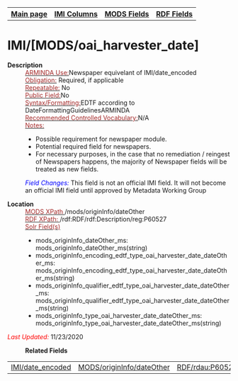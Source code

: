 <html>

<body>
<table style="width:100%">
  <tr>
    <th><a href="index.md">Main page</a></th>
	<th><a href="IMI.md">IMI Columns</a></th>
    <th><a href="MODS.md">MODS Fields</a></th>
    <th><a href="RDF.md">RDF Fields</a></th>
  </tr>
</table>
<h1>IMI/[MODS/oai_harvester_date]</h1>
<dl>
  <dt><b>Description</b></dt>
  <dd><ins><font color="brown">ARMINDA Use:</font></ins>Newspaper equivelant of IMI/date_encoded</dd>
  <dd><ins><font color="brown">Obligation:</font></ins> Required, if applicable</dd>
  <dd><ins><font color="brown">Repeatable:</font></ins> No</dd>
  <dd><ins><font color="brown">Public Field:</font></ins>No</dd>
  <dd><ins><font color="brown">Syntax/Formatting:</font></ins>EDTF according to DateFormattingGuidelinesARMINDA </dd>
  <dd><ins><font color="brown">Recommended Controlled Vocabulary:</font></ins>N/A</dd>
  <dd><ins><font color="brown">Notes: </font></ins>
		<ul>
			<li>Possible requirement for newspaper module.</li>
			<li>Potential required field for newspapers.</li>
			<li>For necessary purposes, in the case that no remediation / reingest of Newspapers happens, the majority of Newspaper fields will be treated as new fields.</li>
		</ul>
	</dd>
  <dd><font color="blue"><i>Field Changes: </i></font>This field is not an official IMI field. It will not become an official IMI field until approved by Metadata Working Group</dd>
</dl>
<dl>
    <dt><b>Location</b></dt>
		<dd> <ins><font color="brown">MODS XPath </font></ins>  /mods/originInfo/dateOther</dd>
		<dd> <ins><font color="brown">RDF XPath: </font></ins>/rdf:RDF/rdf:Description/reg:P60527</dd>
		<dd> <ins><font color="brown">Solr Field(s)</font></ins>
			<ul>
				<li>mods_originInfo_dateOther_ms: mods_originInfo_dateOther_ms(string)</li>
				<li>mods_originInfo_encoding_edtf_type_oai_harvester_date_dateOther_ms: mods_originInfo_encoding_edtf_type_oai_harvester_date_dateOther_ms(string)</li>
				<li>mods_originInfo_qualifier_edtf_type_oai_harvester_date_dateOther_ms: mods_originInfo_qualifier_edtf_type_oai_harvester_date_dateOther_ms(string)</li>
				<li>mods_originInfo_type_oai_harvester_date_dateOther_ms: mods_originInfo_type_oai_harvester_date_dateOther_ms(string)</li>
			</ul>
		</dd>
</dl>
<p><font color="red"><i>Last Updated: </i></font>11/23/2020</p>
<dl>
	<dd><b>Related Fields</b></dd>
		<table>
			<td><a href="imi.date.encoded.md">IMI/date_encoded</a></td>
			<td><a href="mods.originInfo_dateOther.md">MODS/originInfo/dateOther</a></td>
			<td><a href="rdf.rdau.p60527.md">RDF/rdau:P60527</a></td>
		</table>
</dl>
</body>
</html>